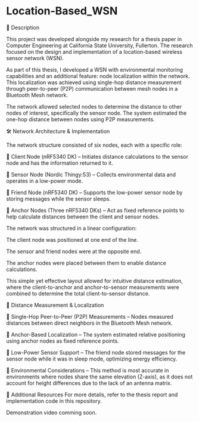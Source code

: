 # Location-Based_WSN

📌 Description

This project was developed alongside my research for a thesis paper in Computer Engineering at California State University, Fullerton. The research focused on the design and implementation of a location-based wireless sensor network (WSN).

As part of this thesis, I developed a WSN with environmental monitoring capabilities and an additional feature: node localization within the network. This localization was achieved using single-hop distance measurement through peer-to-peer (P2P) communication between mesh nodes in a Bluetooth Mesh network.

The network allowed selected nodes to determine the distance to other nodes of interest, specifically the sensor node. The system estimated the one-hop distance between nodes using P2P measurements.

🛠 Network Architecture & Implementation

The network structure consisted of six nodes, each with a specific role:

🔹 Client Node (nRF5340 DK) – Initiates distance calculations to the sensor node and has the information returned to it.

🔹 Sensor Node (Nordic Thingy:53) – Collects environmental data and operates in a low-power mode.

🔹 Friend Node (nRF5340 DK) – Supports the low-power sensor node by storing messages while the sensor sleeps.

🔹 Anchor Nodes (Three nRF5340 DKs) – Act as fixed reference points to help calculate distances between the client and sensor nodes.

The network was structured in a linear configuration:

The client node was positioned at one end of the line.

The sensor and friend nodes were at the opposite end.

The anchor nodes were placed between them to enable distance calculations.

This simple yet effective layout allowed for intuitive distance estimation, where the client-to-anchor and anchor-to-sensor measurements were combined to determine the total client-to-sensor distance.

📡 Distance Measurement & Localization

🔹 Single-Hop Peer-to-Peer (P2P) Measurements – Nodes measured distances between direct neighbors in the Bluetooth Mesh network.

🔹 Anchor-Based Localization – The system estimated relative positioning using anchor nodes as fixed reference points.

🔹 Low-Power Sensor Support – The friend node stored messages for the sensor node while it was in sleep mode, optimizing energy efficiency.

🔹 Environmental Considerations – This method is most accurate in environments where nodes share the same elevation (Z-axis), as it does not account for height differences due to the lack of an antenna matrix.

📄 Additional Resources
For more details, refer to the thesis report and implementation code in this repository.

Demonstration video comming soon.
